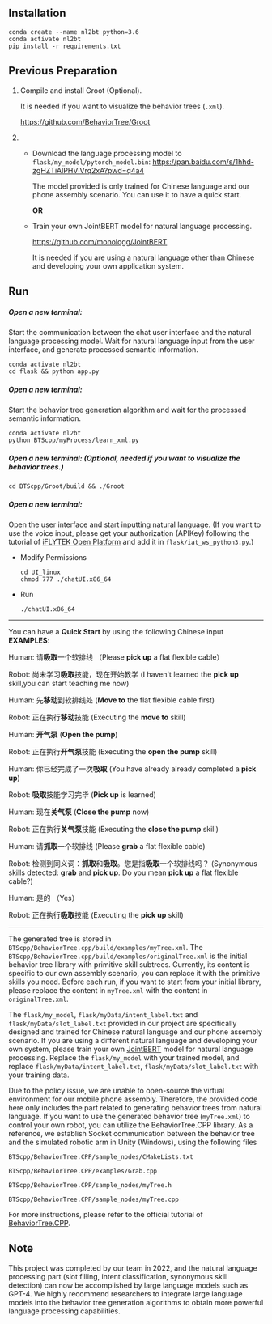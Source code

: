## Installation

```
conda create --name nl2bt python=3.6
conda activate nl2bt
pip install -r requirements.txt
```



## Previous Preparation

1. Compile and install Groot (Optional).

   It is needed if you want to visualize the behavior trees (`.xml`).

   https://github.com/BehaviorTree/Groot

2. - Download the language processing model to `flask/my_model/pytorch_model.bin`:  https://pan.baidu.com/s/1hhd-zgHZTiAlPHViVrq2xA?pwd=q4a4

     The model provided is only trained for Chinese language and our phone assembly scenario. You can use it to have a quick start.

     **OR**

   - Train your own JointBERT model for natural language processing.

     https://github.com/monologg/JointBERT

     It is needed if you are using a natural language other than Chinese and developing your own application system.

   

## Run

##### Open a new terminal:

Start the communication between the chat user interface and the natural language processing model. Wait for natural language input from the user interface, and generate processed semantic information.

```
conda activate nl2bt
cd flask && python app.py
```

##### Open a new terminal:

Start the behavior tree generation algorithm and wait for the processed semantic information.

```
conda activate nl2bt
python BTScpp/myProcess/learn_xml.py
```

##### Open a new terminal: (Optional, needed if you want to visualize the behavior trees.)

```
cd BTScpp/Groot/build && ./Groot
```

##### Open a new terminal:

Open the user interface and start inputting natural language. (If you want to use the voice input, please get your authorization (APIKey) following the tutorial of [iFLYTEK Open Platform](https://www.xfyun.cn/doc/asr/voicedictation/API.html) and add it in `flask/iat_ws_python3.py`.)

- Modify Permissions

  ```
  cd UI_linux
  chmod 777 ./chatUI.x86_64
  ```

- Run

  ```
  ./chatUI.x86_64
  ```

------

You can have a **Quick Start** by using the following Chinese input **EXAMPLES**:

Human: 请**吸取**一个软排线     （Please **pick up** a flat flexible cable）

Robot: 尚未学习**吸取**技能，现在开始教学    (I haven't learned the **pick up** skill,you can start teaching me now)

Human: 先**移动**到软排线处       (**Move to** the flat flexible cable first)

Robot: 正在执行**移动**技能       (Executing the **move to** skill)

Human: **开气泵**        (**Open the pump**)

Robot: 正在执行**开气泵**技能       (Executing the **open the pump** skill)

Human: 你已经完成了一次**吸取**        (You have already already completed a **pick up**)

Robot: **吸取**技能学习完毕    (**Pick up** is learned)

Human: 现在**关气泵**         (**Close the pump** now)

Robot: 正在执行**关气泵**技能      (Executing the **close the pump** skill)

Human: 请**抓取**一个软排线           (Please **grab** a flat flexible cable)

Robot: 检测到同义词：**抓取**和**吸取**。您是指**吸取**一个软排线吗？  (Synonymous skills detected: **grab** and **pick up**. Do you mean **pick up** a flat flexible cable?)

Human: 是的    （Yes）

Robot: 正在执行**吸取**技能      (Executing the **pick up** skill)

------

The generated tree is stored in `BTScpp/BehaviorTree.cpp/build/examples/myTree.xml`. The `BTScpp/BehaviorTree.cpp/build/examples/originalTree.xml` is the initial behavior tree library with primitive skill subtrees. Currently, its content is specific to our own assembly scenario, you can replace it with the primitive skills you need. Before each run, if you want to start from your initial library, please replace the content in `myTree.xml` with the content in `originalTree.xml`.

The `flask/my_model`, `flask/myData/intent_label.txt` and `flask/myData/slot_label.txt`  provided in our project are specifically designed and trained for Chinese natural language and our phone assembly scenario. If you are using a different natural language and developing your own system, please train your own [JointBERT]( https://github.com/monologg/JointBERT) model for natural language processing. Replace the `flask/my_model` with your trained model, and replace `flask/myData/intent_label.txt`, `flask/myData/slot_label.txt` with your training data.

Due to the policy issue, we are unable to open-source the virtual environment for our mobile phone assembly. Therefore, the provided code here only includes the part related to generating behavior trees from natural language. If you want to use the generated behavior tree (`myTree.xml`) to control your own robot, you can utilize the BehaviorTree.CPP library.  As a reference, we establish Socket communication between the behavior tree and the simulated robotic arm in Unity (Windows), using the following files

`BTScpp/BehaviorTree.CPP/sample_nodes/CMakeLists.txt`

`BTScpp/BehaviorTree.CPP/examples/Grab.cpp`

`BTScpp/BehaviorTree.CPP/sample_nodes/myTree.h`

`BTScpp/BehaviorTree.CPP/sample_nodes/myTree.cpp`

For more instructions, please refer to the official tutorial of [BehaviorTree.CPP](https://github.com/BehaviorTree/BehaviorTree.CPP/tree/v3.8).



## Note

This project was completed by our team in 2022, and the natural language processing part (slot filling, intent classification,  synonymous skill detection) can now be accomplished by large language models such as GPT-4. We highly recommend researchers to integrate large language models into the behavior tree generation algorithms to obtain more powerful language processing capabilities.